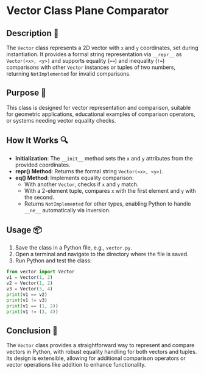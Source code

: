 # Vector Class Plane Comparator

## Description 📝

The `Vector` class represents a 2D vector with `x` and `y` coordinates, set during instantiation.
It provides a formal string representation via `__repr__` as `Vector(<x>, <y>)` and supports equality (`==`) and inequality (`!=`) comparisons with other `Vector` instances or tuples of two numbers, returning `NotImplemented` for invalid comparisons.

## Purpose 🎯

This class is designed for vector representation and comparison, suitable for geometric applications, educational examples of comparison operators, or systems needing vector equality checks.

## How It Works 🔍

-   **Initialization**: The `__init__` method sets the `x` and `y` attributes from the provided coordinates.
-   ****repr**() Method**: Returns the formal string `Vector(<x>, <y>)`.
-   ****eq**() Method**: Implements equality comparison:
    -   With another `Vector`, checks if `x` and `y` match.
    -   With a 2-element tuple, compares `x` with the first element and `y` with the second.
    -   Returns `NotImplemented` for other types, enabling Python to handle `__ne__` automatically via inversion.

## Usage 📦

1. Save the class in a Python file, e.g., `vector.py`.
2. Open a terminal and navigate to the directory where the file is saved.
3. Run Python and test the class:

```python
from vector import Vector
v1 = Vector(1, 2)
v2 = Vector(1, 2)
v3 = Vector(3, 4)
print(v1 == v2)
print(v1 != v3)
print(v1 == (1, 2))
print(v1 != (3, 4))
```

## Conclusion 🚀

The `Vector` class provides a straightforward way to represent and compare vectors in Python, with robust equality handling for both vectors and tuples.
Its design is extensible, allowing for additional comparison operators or vector operations like addition to enhance functionality.
